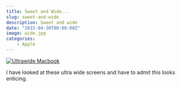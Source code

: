 ```yaml
---
title: Sweet and Wide...
slug: sweet-and-wide
description: Sweet and wide
date: "2015-04-30T00:00:00Z"
image: wide.jpg
categories:
    - Apple
---
```


[![Ultrawide Macbook](https://farm8.staticflickr.com/7599/16616199274_7509fe9fbf.jpg)](https://www.flickr.com/photos/48126477@N05/16616199274)

I have looked at these ultra wide screens and have to admit this looks enticing.

